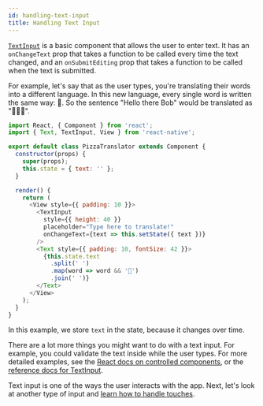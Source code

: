 ```yaml
---
id: handling-text-input
title: Handling Text Input
---
```


[`TextInput`](../textinput/#content) is a basic component that allows the user to enter text. It has an `onChangeText` prop that takes a function to be called every time the text changed, and an `onSubmitEditing` prop that takes a function to be called when the text is submitted.

For example, let's say that as the user types, you're translating their words into a different language. In this new language, every single word is written the same way: 🍕. So the sentence "Hello there Bob" would be translated as "🍕🍕🍕".

```javascript
import React, { Component } from 'react';
import { Text, TextInput, View } from 'react-native';

export default class PizzaTranslator extends Component {
  constructor(props) {
    super(props);
    this.state = { text: '' };
  }

  render() {
    return (
      <View style={{ padding: 10 }}>
        <TextInput
          style={{ height: 40 }}
          placeholder="Type here to translate!"
          onChangeText={text => this.setState({ text })}
        />
        <Text style={{ padding: 10, fontSize: 42 }}>
          {this.state.text
            .split(' ')
            .map(word => word && '🍕')
            .join(' ')}
        </Text>
      </View>
    );
  }
}
```

In this example, we store `text` in the state, because it changes over time.

There are a lot more things you might want to do with a text input. For example, you could validate the text inside while the user types. For more detailed examples, see the [React docs on controlled components](https://reactjs.org/docs/forms.html#controlled-components), or the [reference docs for TextInput](../textinput/).

Text input is one of the ways the user interacts with the app. Next, let's look at another type of input and [learn how to handle touches](../handling-touches/).
